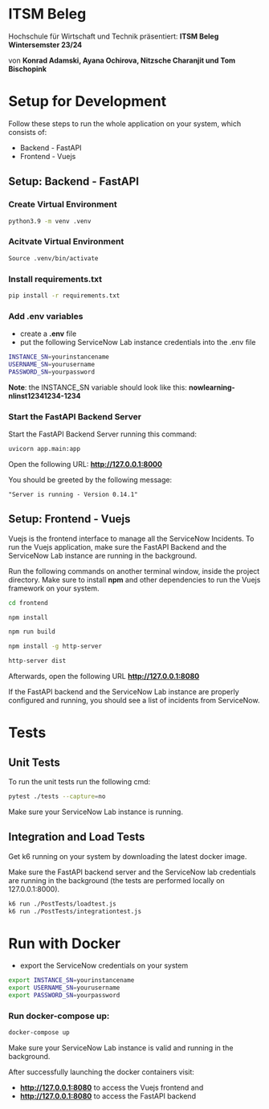# ITSM Beleg

Hochschule für Wirtschaft und Technik präsentiert: **ITSM Beleg Wintersemster 23/24**

von **Konrad Adamski, Ayana Ochirova, Nitzsche Charanjit und Tom Bischopink**

# Setup for Development

Follow these steps to run the whole application on your system, which consists of:

- Backend - FastAPI
- Frontend - Vuejs

## Setup: Backend - FastAPI

### Create Virtual Environment

```bash
python3.9 -m venv .venv
```

### Acitvate Virtual Environment

```bash
Source .venv/bin/activate
```

### Install requirements.txt

```bash
pip install -r requirements.txt
```

### Add .env variables

- create a **.env** file
- put the following ServiceNow Lab instance credentials into the .env file

```bash
INSTANCE_SN=yourinstancename
USERNAME_SN=yourusername
PASSWORD_SN=yourpassword
```

**Note**: the INSTANCE_SN variable should look like this: **nowlearning-nlinst12341234-1234**

### Start the FastAPI Backend Server

Start the FastAPI Backend Server running this command:

```bash
uvicorn app.main:app
```

Open the following URL: **http://127.0.0.1:8000**

You should be greeted by the following message:

```text
"Server is running - Version 0.14.1"
```

## Setup: Frontend - Vuejs

Vuejs is the frontend interface to manage all the ServiceNow Incidents.
To run the Vuejs application, make sure the FastAPI Backend and the ServiceNow Lab instance are running in the background.

Run the following commands on another terminal window, inside the project directory. Make sure to install **npm** and other dependencies to run the Vuejs framework on your system.

```bash
cd frontend

npm install

npm run build

npm install -g http-server

http-server dist
```

Afterwards, open the following URL **http://127.0.0.1:8080**

If the FastAPI backend and the ServiceNow Lab instance are properly configured and running, you should see a list of incidents from ServiceNow.

# Tests

## Unit Tests

To run the unit tests run the following cmd:

```bash
pytest ./tests --capture=no
```

Make sure your ServiceNow Lab instance is running.

## Integration and Load Tests

Get k6 running on your system by downloading the latest docker image.

Make sure the FastAPI backend server and the ServiceNow lab credentials are running in the background (the tests are performed locally on 127.0.0.1:8000).

```bash
k6 run ./PostTests/loadtest.js
k6 run ./PostTests/integrationtest.js
```

# Run with Docker

- export the ServiceNow credentials on your system

```bash
export INSTANCE_SN=yourinstancename
export USERNAME_SN=yourusername
export PASSWORD_SN=yourpassword
```

### Run docker-compose up:

```bash
docker-compose up
```

Make sure your ServiceNow Lab instance is valid and running in the background.

After successfully launching the docker containers visit:

- **http://127.0.0.1:8080** to access the Vuejs frontend and
- **http://127.0.0.1:8080** to access the FastAPI backend

